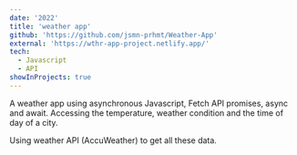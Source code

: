 ```yaml
---
date: '2022'
title: 'weather app'
github: 'https://github.com/jsmn-prhmt/Weather-App'
external: 'https://wthr-app-project.netlify.app/'
tech:
  - Javascript
  - API
showInProjects: true
---
```


A weather app using asynchronous Javascript, Fetch API promises, async and await.
Accessing the temperature, weather condition and the time of day of a city.

Using weather API (AccuWeather) to get all these data.